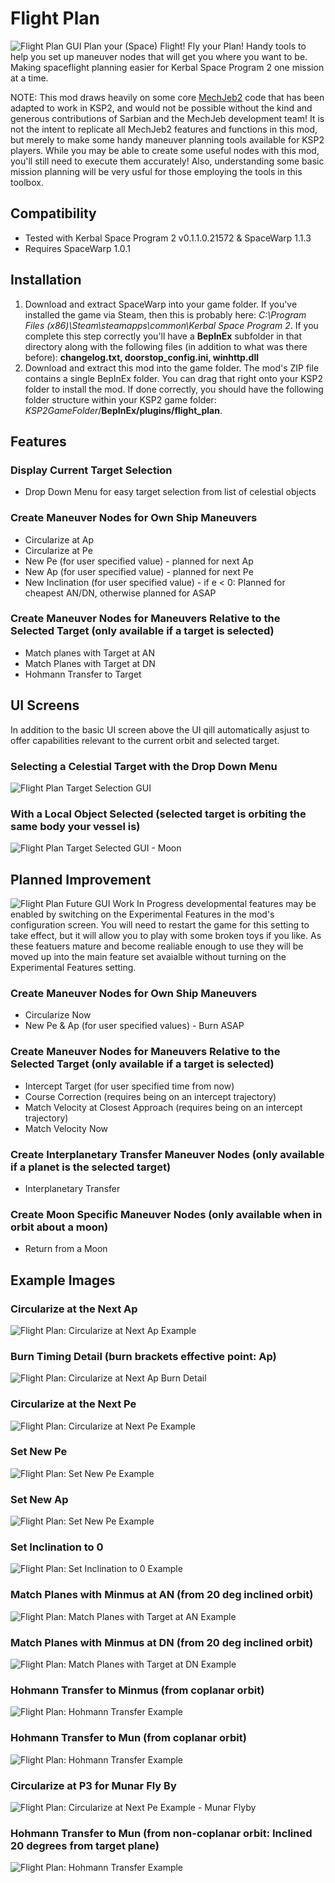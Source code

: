 # Flight Plan
![Flight Plan GUI](https://i.imgur.com/wxBhwf2.png)
Plan your (Space) Flight! Fly your Plan! Handy tools to help you set up maneuver nodes that will get you where you want to be.
Making spaceflight planning easier for Kerbal Space Program 2 one mission at a time.

NOTE: This mod draws heavily on some core [MechJeb2](https://github.com/MuMech/MechJeb2) code that has been adapted to work in KSP2, and would not be possible without the kind and generous contributions of Sarbian and the MechJeb development team! It is not the intent to replicate all MechJeb2 features and functions in this mod, but merely to make some handy maneuver planning tools available for KSP2 players. While you may be able to create some useful nodes with this mod, you'll still need to execute them accurately! Also, understanding some basic mission planning will be very usful for those employing the tools in this toolbox.

## Compatibility
* Tested with Kerbal Space Program 2 v0.1.1.0.21572 & SpaceWarp 1.1.3
* Requires SpaceWarp 1.0.1

## Installation
1. Download and extract SpaceWarp into your game folder. If you've installed the game via Steam, then this is probably here: *C:\Program Files (x86)\Steam\steamapps\common\Kerbal Space Program 2*. If you complete this step correctly you'll have a **BepInEx** subfolder in that directory along with the following files (in addition to what was there before): **changelog.txt, doorstop_config.ini, winhttp.dll**
1. Download and extract this mod into the game folder. The mod's ZIP file contains a single BepInEx folder. You can drag that right onto your KSP2 folder to install the mod. If done correctly, you should have the following folder structure within your KSP2 game folder: *KSP2GameFolder*/**BepInEx/plugins/flight_plan**.

## Features
### Display Current Target Selection
* Drop Down Menu for easy target selection from list of celestial objects
### Create Maneuver Nodes for Own Ship Maneuvers
* Circularize at Ap
* Circularize at Pe
* New Pe (for user specified value) - planned for next Ap
* New Ap (for user specified value) - planned for next Pe
* New Inclination (for user specified value) - if e < 0: Planned for cheapest AN/DN, otherwise planned for ASAP
### Create Maneuver Nodes for Maneuvers Relative to the Selected Target (only available if a target is selected)
* Match planes with Target at AN
* Match Planes with Target at DN 
* Hohmann Transfer to Target

## UI Screens
In addition to the basic UI screen above the UI qill automatically asjust to offer capabilities relevant to the current orbit and selected target.
### Selecting a Celestial Target with the Drop Down Menu
![Flight Plan Target Selection GUI](https://i.imgur.com/NyhCARt.png)
### With a Local Object Selected (selected target is orbiting the same body your vessel is)
![Flight Plan Target Selected GUI - Moon](https://i.imgur.com/givkRgG.png)

## Planned Improvement
![Flight Plan Future GUI](https://i.imgur.com/nAqnh60.png)
Work In Progress developmental features may be enabled by switching on the Experimental Features in the mod's configuration screen. You will need to restart the game for this setting to take effect, but it will allow you to play with some broken toys if you like. As these featuers mature and become realiable enough to use they will be moved up into the main feature set avaialble without turning on the Experimental Features setting.
### Create Maneuver Nodes for Own Ship Maneuvers
* Circularize Now
* New Pe & Ap (for user specified values) - Burn ASAP
### Create Maneuver Nodes for Maneuvers Relative to the Selected Target (only available if a target is selected)
* Intercept Target (for user specified time from now)
* Course Correction (requires being on an intercept trajectory)
* Match Velocity at Closest Approach (requires being on an intercept trajectory)
* Match Velocity Now
### Create Interplanetary Transfer Maneuver Nodes (only available if a planet is the selected target)
* Interplanetary Transfer
### Create Moon Specific Maneuver Nodes (only available when in orbit about a moon)
* Return from a Moon

## Example Images
### Circularize at the Next Ap
![Flight Plan: Circularize at Next Ap Example](https://i.imgur.com/by0kbUF.png)

### Burn Timing Detail (burn brackets effective point: Ap)
![Flight Plan: Circularize at Next Ap Burn Detail](https://i.imgur.com/pDkXeBM.png)

### Circularize at the Next Pe
![Flight Plan: Circularize at Next Pe Example](https://i.imgur.com/3dQ6LBS.png)

### Set New Pe
![Flight Plan: Set New Pe Example](https://i.imgur.com/QhFGbxf.png)

### Set New Ap
![Flight Plan: Set New Pe Example](https://i.imgur.com/mz8dkXo.png)

### Set Inclination to 0
![Flight Plan: Set Inclination to 0 Example](https://i.imgur.com/LXN40KN.png)

### Match Planes with Minmus at AN (from 20 deg inclined orbit)
![Flight Plan: Match Planes with Target at AN Example](https://i.imgur.com/tJ1muhG.png)

### Match Planes with Minmus at DN (from 20 deg inclined orbit)
![Flight Plan: Match Planes with Target at DN Example](https://i.imgur.com/G4D3tiF.png)

### Hohmann Transfer to Minmus (from coplanar orbit)
![Flight Plan: Hohmann Transfer Example](https://i.imgur.com/tIH5hkD.png)

### Hohmann Transfer to Mun (from coplanar orbit)
![Flight Plan: Hohmann Transfer Example](https://i.imgur.com/ymKTLyT.png)

### Circularize at P3 for Munar Fly By
![Flight Plan: Circularize at Next Pe Example - Munar Flyby](https://i.imgur.com/gFuZRau.png)

### Hohmann Transfer to Mun (from non-coplanar orbit: Inclined 20 degrees from target plane)
![Flight Plan: Hohmann Transfer Example](https://i.imgur.com/iliH2bY.png)

